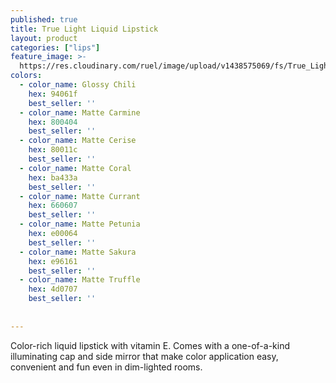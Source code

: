```yaml
---
published: true
title: True Light Liquid Lipstick
layout: product
categories: ["lips"]
feature_image: >-
  https://res.cloudinary.com/ruel/image/upload/v1438575069/fs/True_Light_PB246686.jpg
colors:
  - color_name: Glossy Chili
    hex: 94061f
    best_seller: ''
  - color_name: Matte Carmine
    hex: 800404
    best_seller: ''    
  - color_name: Matte Cerise
    hex: 80011c
    best_seller: ''
  - color_name: Matte Coral
    hex: ba433a
    best_seller: ''
  - color_name: Matte Currant
    hex: 660607
    best_seller: ''    
  - color_name: Matte Petunia
    hex: e00064
    best_seller: ''
  - color_name: Matte Sakura
    hex: e96161
    best_seller: ''
  - color_name: Matte Truffle
    hex: 4d0707
    best_seller: ''
    
    
---
```

Color-rich liquid lipstick with vitamin E. Comes with a one-of-a-kind illuminating cap and side mirror that make color application easy, convenient and fun even in dim-lighted rooms.
